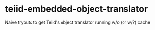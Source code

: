 # teiid-embedded-object-translator
Naive tryouts to get Teiid's object translator running w/o (or w/?) cache
